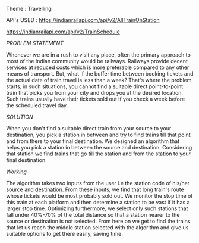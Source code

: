 Theme : Travelling

API's USED : 
https://indianrailapi.com/api/v2/AllTrainOnStation

https://indianrailapi.com/api/v2/TrainSchedule

*PROBLEM STATEMENT*

Whenever we are in a rush to visit any place, often the primary approach to most of the Indian community would be railways. Railways provide decent services at reduced costs which is more preferable compared to any other means of transport. But, what if the buffer time between booking tickets and the actual date of train travel is less than a week? That's where the problem starts, in such situations, you cannot find a suitable direct point-to-point train that picks you from your city and drops you at the desired location. Such trains usually have their tickets sold out if you check a week before the scheduled travel day.

*SOLUTION*

When you don't find a suitable direct train from your source to your destination, you pick a station in between and try to find trains till that point and from there to your final destination. We designed an algorithm that helps you pick a station in between the source and destination. Considering that station we find trains that go till the station and from the station to your final destination.


*Working*

The algorithm takes two inputs from the user i.e the station code of his/her source and destination. From these inputs, we find that long train's route whose tickets would be most probably sold out. We monitor the stop time of this train at each platform and then determine a station to be vast if it has a larger stop time. Optimizing furthermore, we select only such stations that fall under  40%-70% of the total distance so that a station nearer to the source or destination is not selected. From here on we get to find the trains that let us reach the middle station selected with the algorithm and give us suitable options to get there easily, saving time.
